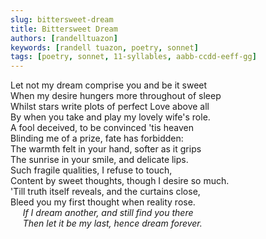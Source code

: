 ```yaml
---
slug: bittersweet-dream
title: Bittersweet Dream
authors: [randelltuazon]
keywords: [randell tuazon, poetry, sonnet]
tags: [poetry, sonnet, 11-syllables, aabb-ccdd-eeff-gg]
---
```


Let not my dream comprise you and be it sweet<br/>
When my desire hungers more throughout of sleep<br/>
Whilst stars write plots of perfect Love above all<br/>
By when you take and play my lovely wife's role.<br/>
A fool deceived, to be convinced 'tis heaven<br/>
Blinding me of a prize, fate has forbidden:<br/>
The warmth felt in your hand, softer as it grips<br/>
The sunrise in your smile, and delicate lips.<br/>
Such fragile qualities, I refuse to touch,<br/>
Content by sweet thoughts, though I desire so much.<br/>
'Till truth itself reveals, and the curtains close,<br/>
Bleed you my first thought when reality rose.<br/>
&nbsp;&nbsp;&nbsp;&nbsp; *If I dream another, and still find you there*<br/>
&nbsp;&nbsp;&nbsp;&nbsp; *Then let it be my last, hence dream forever.*<br/>
